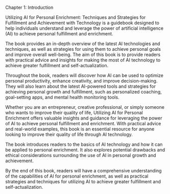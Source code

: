 Chapter 1: Introduction

Utilizing AI for Personal Enrichment: Techniques and Strategies for Fulfillment and Achievement with Technology is a guidebook designed to help individuals understand and leverage the power of artificial intelligence (AI) to achieve personal fulfillment and enrichment.

The book provides an in-depth overview of the latest AI technologies and techniques, as well as strategies for using them to achieve personal goals and improve overall well-being. The aim of this book is to provide readers with practical advice and insights for making the most of AI technology to achieve greater fulfillment and self-actualization.

Throughout the book, readers will discover how AI can be used to optimize personal productivity, enhance creativity, and improve decision-making. They will also learn about the latest AI-powered tools and strategies for achieving personal growth and fulfillment, such as personalized coaching, goal-setting apps, and mental health monitoring tools.

Whether you are an entrepreneur, creative professional, or simply someone who wants to improve their quality of life, Utilizing AI for Personal Enrichment offers valuable insights and guidance for leveraging the power of AI to achieve personal fulfillment and enrichment. With practical advice and real-world examples, this book is an essential resource for anyone looking to improve their quality of life through AI technology.

The book introduces readers to the basics of AI technology and how it can be applied to personal enrichment. It also explores potential drawbacks and ethical considerations surrounding the use of AI in personal growth and achievement.

By the end of this book, readers will have a comprehensive understanding of the capabilities of AI for personal enrichment, as well as practical strategies and techniques for utilizing AI to achieve greater fulfillment and self-actualization.
